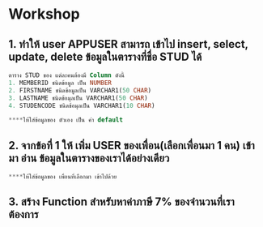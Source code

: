 # Workshop

## 1. ทำให้ user APPUSER สามารถ เข้าไป insert, select, update, delete ข้อมูลในตารางที่ชื่อ STUD ได้

  ```sql
ตาราง STUD ของ แต่ละคนต้องมี Column ดังนี้
1. MEMBERID ชนิดข้อมูล เป็น NUMBER
2. FIRSTNAME ชนิดข้อมูลเป็น VARCHAR1(50 CHAR)
3. LASTNAME ชนิดข้อมุลเป็น VARCHAR1(50 CHAR)
4. STUDENCODE ชนิดข้อมุลเป็น VARCHAR1(10 CHAR)

****ให้ใส่ข้อมูลของ ตัวเอง เป็น ค่า default
  ```
## 2. จากข้อที่ 1 ให้ เพิ่ม USER ของเพื่อน(เลือกเพื่อนมา 1 คน) เข้ามา อ่าน ข้อมูลในตารางของเราได้อย่างเดียว

```sql
****ให้ใส่ข้อมูลของ เพื่อนที่เลือกมา เข้าไปด้วย
```
## 3. สร้าง Function สำหรับหาค่าภาษี 7% ของจำนวนที่เราต้องการ
